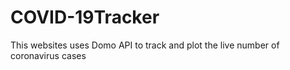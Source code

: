 # COVID-19Tracker
 This websites uses Domo API to track and plot the live number of coronavirus cases
